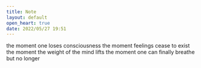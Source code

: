 ```yaml
---
title: Note
layout: default
open_heart: true
date: 2022/05/27 19:51
---
```


the moment one loses consciousness
the moment feelings cease to exist
the moment the weight of the mind lifts
the moment one can finally breathe
but no longer
